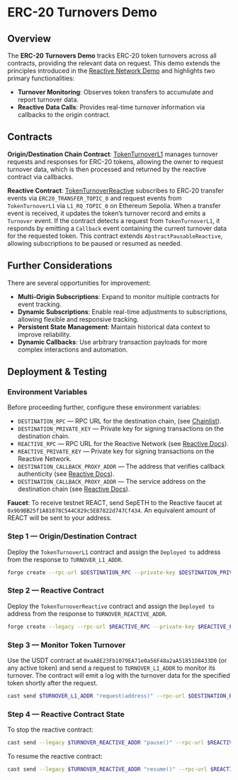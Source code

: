 # ERC-20 Turnovers Demo

## Overview

The **ERC-20 Turnovers Demo** tracks ERC-20 token turnovers across all contracts, providing the relevant data on request. This demo extends the principles introduced in the [Reactive Network Demo](https://github.com/Reactive-Network/reactive-smart-contract-demos/tree/main/src/demos/basic) and highlights two primary functionalities:

- **Turnover Monitoring**: Observes token transfers to accumulate and report turnover data.
- **Reactive Data Calls**: Provides real-time turnover information via callbacks to the origin contract.

## Contracts

**Origin/Destination Chain Contract**: [TokenTurnoverL1](https://github.com/Reactive-Network/reactive-smart-contract-demos/blob/main/src/demos/erc20-turnovers/TokenTurnoverL1.sol) manages turnover requests and responses for ERC-20 tokens, allowing the owner to request turnover data, which is then processed and returned by the reactive contract via callbacks.

**Reactive Contract**: [TokenTurnoverReactive](https://github.com/Reactive-Network/reactive-smart-contract-demos/blob/main/src/demos/erc20-turnovers/TokenTurnoverReactive.sol) subscribes to ERC‑20 transfer events via `ERC20_TRANSFER_TOPIC_0` and request events from `TokenTurnoverL1` via `L1_RQ_TOPIC_0` on Ethereum Sepolia. When a transfer event is received, it updates the token’s turnover record and emits a `Turnover` event. If the contract detects a request from `TokenTurnoverL1`, it responds by emitting a `Callback` event containing the current turnover data for the requested token. This contract extends `AbstractPausableReactive`, allowing subscriptions to be paused or resumed as needed.

## Further Considerations

There are several opportunities for improvement:

- **Multi-Origin Subscriptions**: Expand to monitor multiple contracts for event tracking.
- **Dynamic Subscriptions**: Enable real-time adjustments to subscriptions, allowing flexible and responsive tracking.
- **Persistent State Management**: Maintain historical data context to improve reliability.
- **Dynamic Callbacks**: Use arbitrary transaction payloads for more complex interactions and automation.

## Deployment & Testing

### Environment Variables

Before proceeding further, configure these environment variables:

* `DESTINATION_RPC` — RPC URL for the destination chain, (see [Chainlist](https://chainlist.org)).
* `DESTINATION_PRIVATE_KEY` — Private key for signing transactions on the destination chain.
* `REACTIVE_RPC` — RPC URL for the Reactive Network (see [Reactive Docs](https://dev.reactive.network/reactive-mainnet)).
* `REACTIVE_PRIVATE_KEY` — Private key for signing transactions on the Reactive Network.
* `DESTINATION_CALLBACK_PROXY_ADDR` — The address that verifies callback authenticity (see [Reactive Docs](https://dev.reactive.network/origins-and-destinations#callback-proxy-address)).
* `DESTINATION_CALLBACK_PROXY_ADDR` — The service address on the destination chain (see [Reactive Docs](https://dev.reactive.network/origins-and-destinations#callback-proxy-address)).

**Faucet**: To receive testnet REACT, send SepETH to the Reactive faucet at `0x9b9BB25f1A81078C544C829c5EB7822d747Cf434`. An equivalent amount of REACT will be sent to your address.

### Step 1 — Origin/Destination Contract

Deploy the `TokenTurnoverL1` contract and assign the `Deployed to` address from the response to `TURNOVER_L1_ADDR`.

```bash
forge create --rpc-url $DESTINATION_RPC --private-key $DESTINATION_PRIVATE_KEY src/demos/erc20-turnovers/TokenTurnoverL1.sol:TokenTurnoverL1 --value 0.01ether --constructor-args $DESTINATION_CALLBACK_PROXY_ADDR
```

### Step 2 — Reactive Contract

Deploy the `TokenTurnoverReactive` contract and assign the `Deployed to` address from the response to `TURNOVER_REACTIVE_ADDR`.

```bash
forge create --legacy --rpc-url $REACTIVE_RPC --private-key $REACTIVE_PRIVATE_KEY src/demos/erc20-turnovers/TokenTurnoverReactive.sol:TokenTurnoverReactive --value 0.01ether --constructor-args $TURNOVER_L1_ADDR
```

### Step 3 — Monitor Token Turnover

Use the USDT contract at `0xaA8E23Fb1079EA71e0a56F48a2aA51851D8433D0` (or any active token) and send a request to `TURNOVER_L1_ADDR` to monitor its turnover. The contract will emit a log with the turnover data for the specified token shortly after the request.

```bash
cast send $TURNOVER_L1_ADDR "request(address)" --rpc-url $DESTINATION_RPC --private-key $DESTINATION_PRIVATE_KEY 0xaA8E23Fb1079EA71e0a56F48a2aA51851D8433D0
```

### Step 4 — Reactive Contract State

To stop the reactive contract:

```bash
cast send --legacy $TURNOVER_REACTIVE_ADDR "pause()" --rpc-url $REACTIVE_RPC --private-key $REACTIVE_PRIVATE_KEY
```

To resume the reactive contract:

```bash
cast send --legacy $TURNOVER_REACTIVE_ADDR "resume()" --rpc-url $REACTIVE_RPC --private-key $REACTIVE_PRIVATE_KEY
```